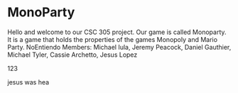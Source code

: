 # MonoParty
Hello and welcome to our CSC 305 project.  Our game is called Monoparty. It is a game that holds the properties of the games Monopoly and Mario Party.
NoEntiendo Members: Michael Iula, Jeremy Peacock, Daniel Gauthier, Michael Tyler, Cassie Archetto, Jesus Lopez




123

jesus was hea
